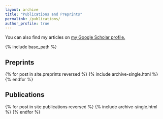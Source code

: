 ```yaml
---
layout: archive
title: "Publications and Preprints"
permalink: /publications/
author_profile: true
---
```


You can also find my articles on <u><a href="{{site.author.googlescholar}}">my Google Scholar profile</a>.</u>


{% include base_path %}

## Preprints

{% for post in site.preprints reversed %}
  {% include archive-single.html %}
{% endfor %}

## Publications

{% for post in site.publications reversed %}
  {% include archive-single.html %}
{% endfor %}
